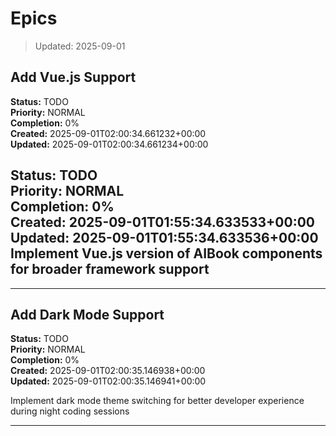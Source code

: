 # Epics
> Updated: 2025-09-01


## Add Vue.js Support

**Status:** TODO  
**Priority:** NORMAL  
**Completion:** 0%  
**Created:** 2025-09-01T02:00:34.661232+00:00  
**Updated:** 2025-09-01T02:00:34.661234+00:00  

**Status:** TODO  
**Priority:** NORMAL  
**Completion:** 0%  
**Created:** 2025-09-01T01:55:34.633533+00:00  
**Updated:** 2025-09-01T01:55:34.633536+00:00  
Implement Vue.js version of AIBook components for broader framework support
---


---

## Add Dark Mode Support

**Status:** TODO  
**Priority:** NORMAL  
**Completion:** 0%  
**Created:** 2025-09-01T02:00:35.146938+00:00  
**Updated:** 2025-09-01T02:00:35.146941+00:00  

Implement dark mode theme switching for better developer experience during night coding sessions

---
